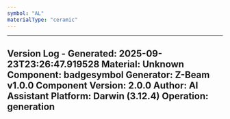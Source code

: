 ```yaml
---
symbol: "AL"
materialType: "ceramic"
---
```


---
Version Log - Generated: 2025-09-23T23:26:47.919528
Material: Unknown
Component: badgesymbol
Generator: Z-Beam v1.0.0
Component Version: 2.0.0
Author: AI Assistant
Platform: Darwin (3.12.4)
Operation: generation
---